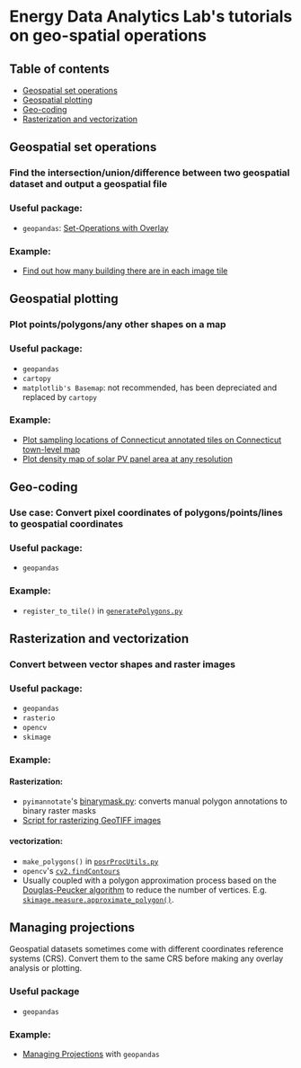 # Energy Data Analytics Lab's tutorials on geo-spatial operations

## Table of contents
- [Geospatial set operations](#geospatial-set-operations)
- [Geospatial plotting](#geospatial-plotting)
- [Geo-coding](#geo-coding)
- [Rasterization and vectorization](#rasterization-and-vectorization)

## Geospatial set operations
### Find the intersection/union/difference between two geospatial dataset and output a geospatial file
### Useful package: 
- `geopandas`: [Set-Operations with Overlay](https://geopandas.org/en/stable/docs/user_guide/set_operations.html)
### Example: 
- [Find out how many building there are in each image tile](https://github.com/waynehuu/mrs/blob/publish-solarmapper/solarmapper_demo/building_density_tile_stratified_sampling/building_density_stratified_sampling.ipynb)

## Geospatial plotting
### Plot points/polygons/any other shapes on a map
### Useful package: 
- `geopandas` 
- `cartopy` 
- `matplotlib's Basemap`: not recommended, has been depreciated and replaced by `cartopy`
### Example:
- [Plot sampling locations of Connecticut annotated tiles on Connecticut town-level map](geospatial-plotting/geospatial-plotting.ipynb)
- [Plot density map of solar PV panel area at any resolution](https://github.com/energydatalab/mrs/blob/main/solarmapper_demo/results_eval_and_viz/ct_municipality_level_analysis.ipynb)

## Geo-coding
### Use case: Convert pixel coordinates of polygons/points/lines to geospatial coordinates
### Useful package: 
- `geopandas`

### Example:
- `register_to_tile()` in [`generatePolygons.py`](geo-coding/generatePolygons.py)

## Rasterization and vectorization
### Convert between vector shapes and raster images
### Useful package: 
- `geopandas`
- `rasterio`
- `opencv`
- `skimage`
### Example:
#### Rasterization:
- `pyimannotate`'s [binarymask.py](https://github.com/energydatalab/pyimannotate/blob/master/binarymask.py): converts manual polygon annotations to binary raster masks
- [Script for rasterizing GeoTIFF images](vectorization-rasterization/preprocess.py)

#### vectorization:
- `make_polygons()` in [`posrProcUtils.py`](geo-coding/generatePolygons.py)
- `opencv`'s [`cv2.findContours`](https://docs.opencv.org/4.x/d3/dc0/group__imgproc__shape.html#gadf1ad6a0b82947fa1fe3c3d497f260e0)
- Usually coupled with a polygon approximation process based on the [Douglas-Peucker algorithm](https://en.wikipedia.org/wiki/Ramer%E2%80%93Douglas%E2%80%93Peucker_algorithm) to reduce the number of vertices. E.g. [`skimage.measure.approximate_polygon()`](https://scikit-image.org/docs/stable/api/skimage.measure.html#skimage.measure.approximate_polygon).

## Managing projections
Geospatial datasets sometimes come with different coordinates reference systems (CRS). Convert them to the same CRS before making any overlay analysis or plotting.

### Useful package
- `geopandas`

### Example:
-  [Managing Projections](https://geopandas.org/en/stable/docs/user_guide/projections.html) with `geopandas`
